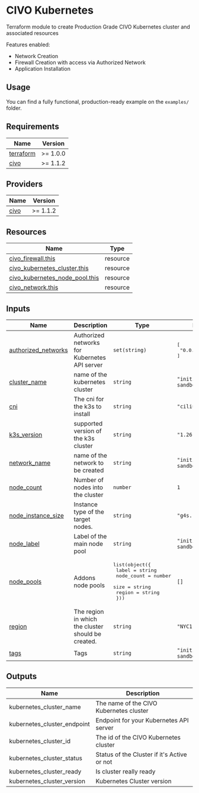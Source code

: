 # CIVO Kubernetes
Terraform module to create Production Grade CIVO Kubernetes cluster and associated resources

Features enabled:
* Network Creation
* Firewall Creation with access via Authorized Network
* Application Installation

## Usage

You can find a fully functional, production-ready example on the `examples/` folder.

## Requirements

| Name | Version |
|------|---------|
| <a name="requirement_terraform"></a> [terraform](#requirement\_terraform) | >= 1.0.0 |
| <a name="requirement_civo"></a> [civo](#requirement\_civo) | >= 1.1.2 |

## Providers

| Name | Version |
|------|---------|
| <a name="provider_civo"></a> [civo](#provider\_civo) | >= 1.1.2 |


## Resources

| Name | Type |
|------|------|
| [civo_firewall.this](https://registry.terraform.io/providers/civo/civo/latest/docs/resources/firewall) | resource |
| [civo_kubernetes_cluster.this](https://registry.terraform.io/providers/civo/civo/latest/docs/resources/kubernetes_cluster) | resource |
| [civo_kubernetes_node_pool.this](https://registry.terraform.io/providers/civo/civo/latest/docs/resources/kubernetes_node_pool) | resource |
| [civo_network.this](https://registry.terraform.io/providers/civo/civo/latest/docs/data-sources/network) | resource |

## Inputs

| Name | Description | Type | Default | Required |
|------|-------------|------|---------|:--------:|
| <a name="input_authorized_networks"></a> [authorized\_networks](#input\_authorized\_networks) | Authorized networks for Kubernetes API server | `set(string)` | <pre>[<br>  "0.0.0.0/0"<br>]</pre> | no |
| <a name="input_cluster_name"></a> [cluster\_name](#input\_cluster\_name) | name of the kubernetes cluster | `string` | `"initializ-sandbox"` | yes |
| <a name="input_cni"></a> [cni](#input\_cni) | The cni for the k3s to install | `string` | `"cilium"` | no |
| <a name="input_k3s_version"></a> [k3s\_version](#input\_k3s\_version) | supported version of the k3s cluster | `string` | `"1.26.4-k3s1"` | no |
| <a name="input_network_name"></a> [network\_name](#input\_network\_name) | name of the network to be created | `string` | `"initializ-sandbox"` | no |
| <a name="input_node_count"></a> [node\_count](#input\_node\_count) | Number of nodes into the cluster | `number` | `1` | no |
| <a name="input_node_instance_size"></a> [node\_instance\_size](#input\_node\_instance\_size) | Instance type of the target nodes. | `string` | `"g4s.kube.medium"` | no |
| <a name="input_node_label"></a> [node\_label](#input\_node\_label) | Label of the main node pool | `string` | `"initializ-sandbox"` | no |
| <a name="input_node_pools"></a> [node\_pools](#input\_node\_pools) | Addons node pools | <pre>list(object({<br>    label      = string<br>    node_count = number<br>    size       = string<br>    region     = string<br>  }))</pre> | `[]` | no |
| <a name="input_region"></a> [region](#input\_region) | The region in which the cluster should be created. | `string` | `"NYC1"` | no |
| <a name="input_tags"></a> [tags](#input\_tags) | Tags | `string` | `"initializ-sandbox"` | no |

## Outputs

| Name                     | Description                  |
| ------------------------ | ---------------------------- |
| kubernetes_cluster_name              | The name of the CIVO Kubernetes cluster             |
| kubernetes_cluster_endpoint           | Endpoint for your Kubernetes API server |
| kubernetes_cluster_id              | The id of the CIVO Kubernetes cluster        |
| kubernetes_cluster_status             | Status of the Cluster if it's Active or not                 |
| kubernetes_cluster_ready             | Is cluster really ready                 |
| kubernetes_cluster_version        | Kubernetes Cluster version             |